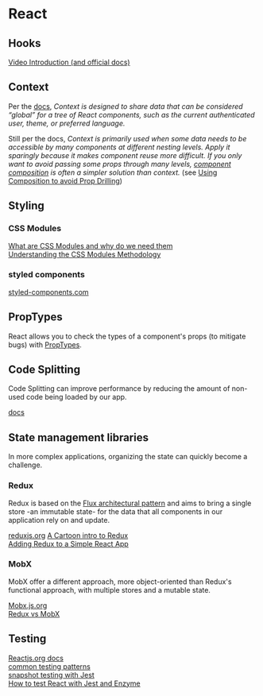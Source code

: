 # React

## Hooks

[Video Introduction (and official docs)](https://reactjs.org/docs/hooks-intro.html#video-introduction)  

## Context

Per the [docs](https://reactjs.org/docs/context.html), *Context is designed to share data that can be considered “global” for a tree of React components, such as the current authenticated user, theme, or preferred language.*

Still per the docs, *Context is primarily used when some data needs to be accessible by many components at different nesting levels. Apply it sparingly because it makes component reuse more difficult. If you only want to avoid passing some props through many levels, [component composition](https://reactjs.org/docs/composition-vs-inheritance.html) is often a simpler solution than context.* (see [Using Composition to avoid Prop Drilling](https://www.youtube.com/watch?v=3XaXKiXtNjw))  

## Styling

### CSS Modules

[What are CSS Modules and why do we need them](https://css-tricks.com/css-modules-part-1-need/)  
[Understanding the CSS Modules Methodology](https://www.sitepoint.com/understanding-css-modules-methodology/)  

### styled components

[styled-components.com](https://styled-components.com/)  

## PropTypes

React allows you to check the types of a component's props (to mitigate bugs) with [PropTypes](https://reactjs.org/docs/typechecking-with-proptypes.html).  

## Code Splitting

Code Splitting can improve performance by reducing the amount of non-used code being loaded by our app.  

[docs](https://reactjs.org/docs/code-splitting.html)  

## State management libraries

In more complex applications, organizing the state can quickly become a challenge.  

### Redux

Redux is based on the [Flux architectural pattern](https://code-cartoons.com/a-cartoon-guide-to-flux-6157355ab207) and aims to bring a single store -an immutable state-  for the data that all components in our application rely on and update.  

[reduxjs.org](https://redux.js.org/)
[A Cartoon intro to Redux](https://code-cartoons.com/a-cartoon-intro-to-redux-3afb775501a6)  
[Adding Redux to a Simple React App](https://www.youtube.com/watch?v=sX3KeP7v7Kg&t=9s)  

### MobX

MobX offer a different approach, more object-oriented than Redux's functional approach, with multiple stores and a mutable state.

[Mobx.js.org](https://mobx.js.org/README.html)  
[Redux vs MobX](https://www.robinwieruch.de/redux-mobx)  

## Testing

[Reactjs.org docs](https://reactjs.org/docs/testing.html)  
[common testing patterns](https://reactjs.org/docs/testing-recipes.html)  
[snapshot testing with Jest](https://jestjs.io/docs/en/tutorial-react)  
[How to test React with Jest and Enzyme](https://www.robinwieruch.de/react-testing-jest-enzyme)  

